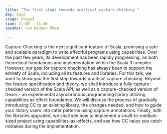```yaml
---
title: "The first steps towards practical capture checking "
day: day2
stage: stage3
time: 11:00 - 11:40
speaker: Cao Nguyen Pham

---
```


Capture Checking is the next significant feature of Scala, promising a safe and scalable paradigm to write effectful programs using capabilities. Over the past few years, its development has been rapidly progressing, on both theoretical foundations and implementation within the Scala 3 compiler. However, our goal for capture checking has always been to support the entirety of Scala, including all its features and libraries. For this talk, we want to show you the first step towards practical capture checking. Beyond the feature specification and theory, we shall introduce a fully capture-checked version of the Scala API, as well as a capture-checked version of Gears - an experimental asynchronous programming library utilizing capabilities as effect boundaries. We will discuss the process of gradually introducing CC to an existing library, the changes needed, and how to guide your library users into safer patterns using capture annotations. Finally, with the libraries upgraded, we shall see how to implement a small-to-medium-sized project using capabilities-as-effects, and see how CC helps you catch mistakes during the implementation.
